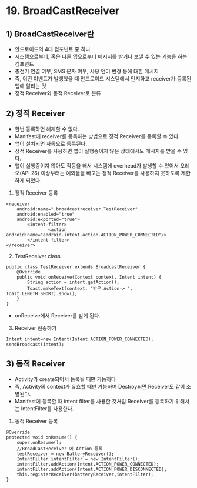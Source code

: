 # 19. BroadCastReceiver
## 1) BroadCastReceiver란
+ 안드로이드의 4대 컴포넌트 중 하나
+ 시스템으로부터, 혹은 다른 앱으로부터 메시지를 받거나 보낼 수 있는 기능을 하는 컴포넌트
+ 충전기 연결 여부, SMS 문자 여부, 사용 언어 변경 등에 대한 메시지
+ 즉, 어떤 이벤트가 발생했을 때 안드로이드 시스템에서 인지하고 receiver가 등록된 앱에 알리는 것
+ 정적 Receiver와 동적 Receiver로 분류

## 2) 정적 Receiver
+ 한번 등록하면 해제할 수 없다.
+ Manifest에 receiver를 등록하는 방법으로 정적 Receiver를 등록할 수 있다.
+ 앱이 설치되면 자동으로 등록된다.
+ 정적 Receiver를 사용하면 앱이 실행중이지 않은 상태에서도 메시지를 받을 수 있다.
+ 앱이 실행중이지 않아도 작동을 해서 시스템에 overhead가 발생할 수 있어서 오레오(API 26) 이상부터는 예외들을 빼고는 정적 Receiver를 사용하지 못하도록 제한하게 되었다.
1. 정적 Receiver 등록
```
<receiver
    android:name=".broadcastreceiver.TestReceiver"
    android:enabled="true"
    android:exported="true">
        <intent-filter>  
                <action android:name="android.intent.action.ACTION_POWER_CONNECTED"/>
        </intent-filter>
</receiver>
```
2. TestReceiver class
```
public class TestReceiver extends BroadcastReceiver {
    @Override
    public void onReceive(Context context, Intent intent) {
        String action = intent.getAction();
        Toast.makeText(context, "받은 Action-> ", Toast.LENGTH_SHORT).show();
    }
}
```
+ onReceive에서 Receiver를 받게 된다.
3. Receiver 전송하기
```
Intent intent=new Intent(Intent.ACTION_POWER_CONNECTED);
sendBroadcast(intent);
```

## 3) 동적 Receiver
+ Activity가 create되어서 등록될 때만 가능하다
+ 즉, Activity의 context가 유효할 때만 가능하며 Destroy되면 Receiver도 같이 소멸된다.
+ Manifest에 등록할 때 intent filter를 사용한 것처럼 Receiver를 등록하기 위해서는 IntentFilter를 사용한다.
1. 동적 Receiver 등록
```
@Override
protected void onResume() {
    super.onResume();
    //BroadCastReceiver 에 Action 등록
    testReceiver = new BatteryReceiver();
    IntentFilter intentFilter = new IntentFilter();
    intentFilter.addAction(Intent.ACTION_POWER_CONNECTED);
    intentFilter.addAction(Intent.ACTION_POWER_DISCONNECTED);
    this.registerReceiver(batteryReceiver,intentFilter);
}
```
